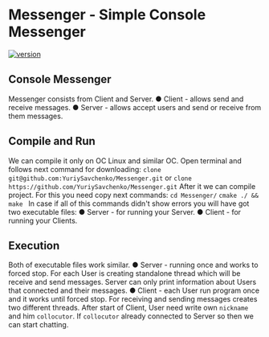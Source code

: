 # Messenger - Simple Console Messenger

[![version](https://badge.fury.io/gh/YuriySavchenko%2FMessenger.svg)](https://github.com/YuriySavchenko/Messenger/releases)

## Console Messenger

Messenger consists from Client and Server.
    ● Client - allows send and receive messages.
    ● Server - allows accept users and send or receive from them messages.

## Compile and Run

We can compile it only on OC Linux and similar OC.
Open terminal and follows next command for downloading:
    ```clone git@github.com:YuriySavchenko/Messenger.git``` or
    ```clone https://github.com/YuriySavchenko/Messenger.git```
After it we can compile project. For this you need copy next commands:
    ```cd Messenger/```
    ```cmake ./ && make ```
In case if all of this commands didn't show errors you will have got two
executable files:
    ● Server - for running your Server.
    ● Client - for running your Clients.

## Execution

Both of executable files work similar.
    ● Server - running once and works to forced stop.
For each User is creating standalone thread which will be receive and send
messages. Server can only print information about Users that connected and
their messages.
    ● Client - each User run program once and it works until forced stop.
For receiving and sending messages creates two different threads. After
start of Client, User need write own ```nickname``` and him ```collocutor```.
If ```collocutor``` already connected to Server so then we can start chatting.